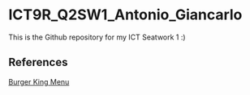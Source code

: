 # ICT9R_Q2SW1_Antonio_Giancarlo

This is the Github repository for my ICT Seatwork 1 :)

## References

[Burger King Menu](https://www.burgerking.com.ph/menu/)
